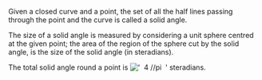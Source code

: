 Given a closed curve and a point, the set of all the half lines passing
through the point and the curve is called a solid angle.

The size of a solid angle is measured by considering a unit sphere
centred at the given point; the area of the region of the sphere cut by
the solid angle, is the size of the solid angle (in steradians).

The total solid angle round a point is
!['  4 //pi  '](../dictionary/equation_images/502.1..png) steradians.
